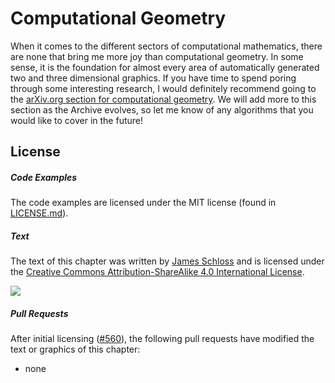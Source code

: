 # Computational Geometry
When it comes to the different sectors of computational mathematics, there are none that bring me more joy than computational geometry.
In some sense, it is the foundation for almost every area of automatically generated two and three dimensional graphics.
If you have time to spend poring through some interesting research, I would definitely recommend going to the [arXiv.org section for computational geometry](https://arxiv.org/list/cs.CG/recent).
We will add more to this section as the Archive evolves, so let me know of any algorithms that you would like to cover in the future!



## License

##### Code Examples

The code examples are licensed under the MIT license (found in [LICENSE.md](https://github.com/algorithm-archivists/algorithm-archive/blob/master/LICENSE.md)).

##### Text

The text of this chapter was written by [James Schloss](https://github.com/leios) and is licensed under the [Creative Commons Attribution-ShareAlike 4.0 International License](https://creativecommons.org/licenses/by-sa/4.0/legalcode).

[<p><img  class="center" src="../cc/CC-BY-SA_icon.svg" /></p>](https://creativecommons.org/licenses/by-sa/4.0/)

##### Pull Requests

After initial licensing ([#560](https://github.com/algorithm-archivists/algorithm-archive/pull/560)), the following pull requests have modified the text or graphics of this chapter:
- none
